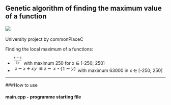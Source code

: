 Genetic algorithm of finding the maximum value of a function
---
<img src="https://img.shields.io/badge/-C%2B%2B-blue?&logo=c%2B%2B">

University project by commonPlaceC

Finding the local maximum of a functions:

- <img src="src/1.png" width=30> with maximum 250 for x ∈ [-250; 250]
- <img src="src/2.png" width=200> with maximum 63000 in x ∈ [-250; 250]

---
###How to use
#### main.cpp - programme starting file
